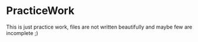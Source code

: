 # PracticeWork

This is just practice work, files are not written beautifully and maybe few are incomplete ;)

